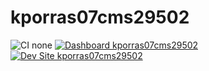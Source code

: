 # kporras07cms29502

![CI none](https://img.shields.io/badge/ci-none-orange.svg)
[![Dashboard kporras07cms29502](https://img.shields.io/badge/dashboard-kporras07cms29502-yellow.svg)](https://dashboard.pantheon.io/sites/4ba17779-dbc0-4685-81dd-c13bb8b78db4#dev/code)
[![Dev Site kporras07cms29502](https://img.shields.io/badge/site-kporras07cms29502-blue.svg)](http://dev-kporras07cms29502.pantheonsite.io/)